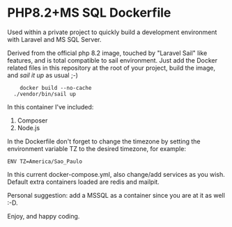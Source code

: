 # PHP8.2+MS SQL Dockerfile

Used within a private project to quickly build a development environment with Laravel and MS SQL Server.

Derived from the official php 8.2 image, touched by "Laravel Sail" like features, and is total compatible to sail environment. 
Just add the Docker related files in this repository at the root of your project, build the image, and *sail it up* as usual ;-) 

	    docker build --no-cache
      ./vendor/bin/sail up

In this container I've  included:
 1. Composer
 2. Node.js

In the Dockerfile don't forget to change the timezone by setting the environment variable TZ to the desired timezone, for example:

    ENV TZ=America/Sao_Paulo

In this current docker-compose.yml, also change/add services as you wish. Default extra containers loaded are redis and mailpit.

Personal suggestion: add a MSSQL as a container since you are at it as well :-D.

Enjoy, and happy coding. 
